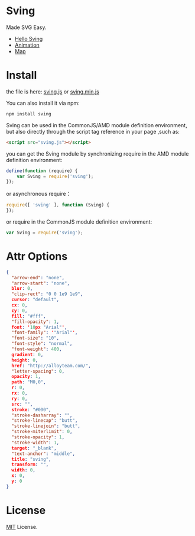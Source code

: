 # Sving

Made SVG Easy.

* [Hello Sving](http://dntzhang.github.io/sving/examples/simple.html)
* [Animation](http://dntzhang.github.io/sving/)
* [Map](http://dntzhang.github.io/sving/examples/map.html)


# Install

the file is  here: [sving.js](https://raw.githubusercontent.com/dntzhang/Sving/master/dist/sving.js) or [sving.min.js](https://raw.githubusercontent.com/dntzhang/Sving/master/dist/sving.min.js)

You can also install it via npm:

```html
npm install sving
```

Sving can be used in the CommonJS/AMD module definition environment, but also directly through the script tag reference in your page ,such as:

```html
<script src="sving.js"></script>
```

you can get the Sving module by synchronizing require in the AMD module definition environment:

```javascript
define(function (require) {
    var Sving = require('sving');
});
```

or asynchronous require：

```javascript
require([ 'sving' ], function (Sving) {
});
```

or  require in the CommonJS module definition environment:

```javascript
var Sving = require('sving');
```

# Attr Options

```json
{
  "arrow-end": "none",
  "arrow-start": "none",
  blur: 0,
  "clip-rect": "0 0 1e9 1e9",
  cursor: "default",
  cx: 0,
  cy: 0,
  fill: "#fff",
  "fill-opacity": 1,
  font: '10px "Arial"',
  "font-family": '"Arial"',
  "font-size": "10",
  "font-style": "normal",
  "font-weight": 400,
  gradient: 0,
  height: 0,
  href: "http://alloyteam.com/",
  "letter-spacing": 0,
  opacity: 1,
  path: "M0,0",
  r: 0,
  rx: 0,
  ry: 0,
  src: "",
  stroke: "#000",
  "stroke-dasharray": "",
  "stroke-linecap": "butt",
  "stroke-linejoin": "butt",
  "stroke-miterlimit": 0,
  "stroke-opacity": 1,
  "stroke-width": 1,
  target: "_blank",
  "text-anchor": "middle",
  title: "sving",
  transform: "",
  width: 0,
  x: 0,
  y: 0
}
```

# License

 [MIT](http://opensource.org/licenses/MIT) License.

